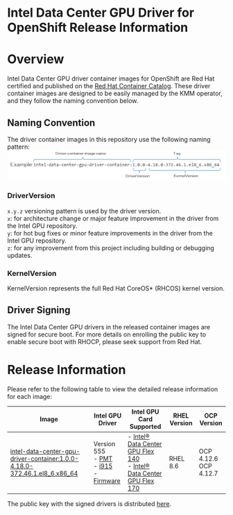 # Intel Data Center GPU Driver for OpenShift Release Information

# Overview
Intel Data Center GPU driver container images for OpenShift are Red Hat certified and published on the [Red Hat Container Catalog](https://catalog.redhat.com/software/containers/intel/intel-data-center-gpu-driver-container/6495ee55c8b2461e35fb8264). These driver container images are designed to be easily managed by the KMM operator, and they follow the naming convention below.

## Naming Convention
The driver container images in this repository use the following naming pattern:
![driver container image naming pattern](/release/driver-name.png)

### DriverVersion 
`x.y.z` versioning pattern is used by the driver version.  
`x`: for architecture change or major feature improvement in the driver from the Intel GPU repository.   
`y`: for hot bug fixes or minor feature improvements in the driver from the Intel GPU repository.  
`z`: for any improvement from this project including building or debugging updates.  
### KernelVersion 
KernelVersion represents the full Red Hat CoreOS* (RHCOS) kernel version.

## Driver Signing
The Intel Data Center GPU drivers in the released container images are signed for secure boot. For more details on enrolling the public key to enable secure boot with RHOCP, please seek support from Red Hat.

# Release Information 
Please refer to the following table to view the detailed release information for each image:

| Image | Intel GPU Driver | Intel GPU Card Supported | RHEL Version | OCP Version |
| ------------- |------------- | ------------------ | ------------- | ------------- |
|[intel-data-center-gpu-driver-container:1.0.0-4.18.0-372.46.1.el8_6.x86_64](https://catalog.redhat.com/software/containers/intel/intel-data-center-gpu-driver-container/6495ee55c8b2461e35fb8264?tag=1.0.0-4.18.0-372.46.1.el8_6.x86_64&push_date=1687547472450) | Version 555 <br />- [PMT](https://github.com/intel-gpu/intel-gpu-pmt-backports/tree/23WW06.5_555_MAIN) <br />- [i915](https://github.com/intel-gpu/intel-gpu-i915-backports/tree/RHEL86_23WW6.5_555_6469.0.3_221221.3) <br />- [Firmware](https://github.com/intel-gpu/intel-gpu-firmware/tree/23WW06.5_555) | - [Intel® Data Center GPU Flex 140](https://www.intel.com/content/www/us/en/products/sku/230020/intel-data-center-gpu-flex-140/specifications.html) <br />- [Intel® Data Center GPU Flex 170](https://www.intel.com/content/www/us/en/products/sku/230019/intel-data-center-gpu-flex-170/specifications.html) | RHEL 8.6 | OCP 4.12.6 <br /> OCP 4.12.7 |

The public key with the signed drivers is distributed [here](/release/dgpu_driver_public_key.der).
